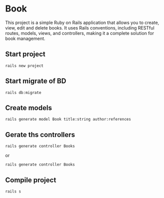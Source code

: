 # Book

This project is a simple Ruby on Rails application that allows you to create, view, edit and delete books. It uses Rails conventions, including RESTful routes, models, views, and controllers, making it a complete solution for book management.


## Start project 
```
rails new project
```

## Start migrate of BD
```
rails db:migrate
```
## Create models
```
rails generate model Book title:string author:references
```

## Gerate ths controllers
```
rails generate controller Books
```

or 

```
rails generate controller Books
```

## Compile project
```
rails s
```
